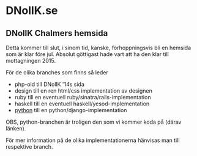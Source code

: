 DNollK.se
====================
DNollK Chalmers hemsida
-------------------
Detta kommer till slut, i sinom tid, kanske, förhoppningsvis bli en hemsida som är klar före jul.
Absolut göttigast hade vart att ha den klar till mottagningen 2015.

För de olika branches som finns så leder

 * php-old till  DNollK '14s sida
 * design till en ren html/css implementation av designen
 * ruby till en eventuell ruby/sinatra/rails-implementation
 * haskell till en eventuell haskell/yesod-implementation
 * [python](https://github.com/Jassob/DNollK.se/tree/python) till en python/django-implementation
 

OBS, python-branchen är troligen den som vi kommer koda på (därav länken).
 
För mer information på de olika implementationerna hänvisas man till respektive branch.
